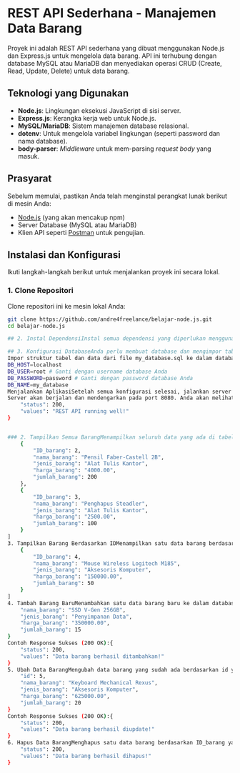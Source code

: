 # REST API Sederhana - Manajemen Data Barang

Proyek ini adalah REST API sederhana yang dibuat menggunakan Node.js dan Express.js untuk mengelola data barang. API ini terhubung dengan database MySQL atau MariaDB dan menyediakan operasi CRUD (Create, Read, Update, Delete) untuk data barang.

## Teknologi yang Digunakan

- **Node.js**: Lingkungan eksekusi JavaScript di sisi server.
- **Express.js**: Kerangka kerja web untuk Node.js.
- **MySQL/MariaDB**: Sistem manajemen database relasional.
- **dotenv**: Untuk mengelola variabel lingkungan (seperti password dan nama database).
- **body-parser**: *Middleware* untuk mem-parsing *request body* yang masuk.

## Prasyarat

Sebelum memulai, pastikan Anda telah menginstal perangkat lunak berikut di mesin Anda:
- [Node.js](https://nodejs.org/en/) (yang akan mencakup npm)
- Server Database (MySQL atau MariaDB)
- Klien API seperti [Postman](https://www.postman.com/) untuk pengujian.

## Instalasi dan Konfigurasi

Ikuti langkah-langkah berikut untuk menjalankan proyek ini secara lokal.

### 1. Clone Repositori
Clone repositori ini ke mesin lokal Anda:
```bash
git clone https://github.com/andre4freelance/belajar-node.js.git
cd belajar-node.js

## 2. Instal DependensiInstal semua dependensi yang diperlukan menggunakan npm. Perintah ini akan mengunduh semua package yang tercantum dalam file package.json.npm install

## 3. Konfigurasi DatabaseAnda perlu membuat database dan mengimpor tabel barang yang skemanya sudah disediakan.Buka klien database Anda (misalnya, MySQL command line, phpMyAdmin, DBeaver).Buat database baru. Berdasarkan file my_database.sql, nama databasenya adalah my_database.CREATE DATABASE my_database;
Impor struktur tabel dan data dari file my_database.sql ke dalam database yang baru saja Anda buat.4. Konfigurasi Variabel LingkunganAPI ini memerlukan variabel lingkungan untuk terhubung ke database.Buat file baru bernama .env di direktori utama proyek.Salin dan tempel konten berikut ke dalam file .env, lalu sesuaikan nilainya dengan konfigurasi database Anda. File ini dibaca oleh db.js untuk melakukan koneksi.# Konfigurasi Database
DB_HOST=localhost
DB_USER=root # Ganti dengan username database Anda
DB_PASSWORD=password # Ganti dengan password database Anda
DB_NAME=my_database
Menjalankan AplikasiSetelah semua konfigurasi selesai, jalankan server menggunakan perintah berikut. Perintah ini akan menjalankan main.js seperti yang didefinisikan dalam package.json.npm start
Server akan berjalan dan mendengarkan pada port 8080. Anda akan melihat pesan di konsol jika koneksi database berhasil.Dokumentasi Endpoint APIBerikut adalah daftar endpoint API yang tersedia, berdasarkan routes.js dan controller.js.1. Cek Status APIEndpoint dasar untuk memeriksa apakah API berjalan dengan baik.URL : /APIMethod : GETResponse Sukses (200 OK):{
    "status": 200,
    "values": "REST API running well!"
}


### 2. Tampilkan Semua BarangMenampilkan seluruh data yang ada di tabel barang.URL : /API/barangMethod : GETContoh Response Sukses (200 OK):[
    {
        "ID_barang": 2,
        "nama_barang": "Pensil Faber-Castell 2B",
        "jenis_barang": "Alat Tulis Kantor",
        "harga_barang": "4000.00",
        "jumlah_barang": 200
    },
    {
        "ID_barang": 3,
        "nama_barang": "Penghapus Steadler",
        "jenis_barang": "Alat Tulis Kantor",
        "harga_barang": "2500.00",
        "jumlah_barang": 100
    }
]
3. Tampilkan Barang Berdasarkan IDMenampilkan satu data barang berdasarkan ID_barang yang dikirimkan sebagai parameter URL.URL : /API/barang/:idMethod : GETContoh Penggunaan: /API/barang/4Contoh Response Sukses (200 OK):[
    {
        "ID_barang": 4,
        "nama_barang": "Mouse Wireless Logitech M185",
        "jenis_barang": "Aksesoris Komputer",
        "harga_barang": "150000.00",
        "jumlah_barang": 50
    }
]
4. Tambah Barang BaruMenambahkan satu data barang baru ke dalam database.URL : /API/tambahMethod : POSTRequest Body (format application/json):{
    "nama_barang": "SSD V-Gen 256GB",
    "jenis_barang": "Penyimpanan Data",
    "harga_barang": "350000.00",
    "jumlah_barang": 15
}
Contoh Response Sukses (200 OK):{
    "status": 200,
    "values": "Data barang berhasil ditambahkan!"
}
5. Ubah Data BarangMengubah data barang yang sudah ada berdasarkan id yang dikirimkan dalam request body.URL : /API/ubahMethod : PUTRequest Body (format application/json):{
    "id": 5,
    "nama_barang": "Keyboard Mechanical Rexus",
    "jenis_barang": "Aksesoris Komputer",
    "harga_barang": "625000.00",
    "jumlah_barang": 20
}
Contoh Response Sukses (200 OK):{
    "status": 200,
    "values": "Data barang berhasil diupdate!"
}
6. Hapus Data BarangMenghapus satu data barang berdasarkan ID_barang yang dikirimkan sebagai parameter URL.URL : /API/hapus/:idMethod : DELETEContoh Penggunaan: /API/hapus/6Contoh Response Sukses (200 OK):{
    "status": 200,
    "values": "Data barang berhasil dihapus!"
}
